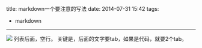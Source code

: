 title: markdown一个要注意的写法
date: 2014-07-31 15:42
tags:
- markdown
---
![](/img/mk1.png)
列表后面，空行。
关键是，后面的文字要tab，如果是代码，就要2个tab。
